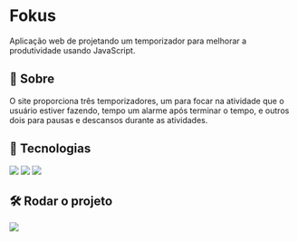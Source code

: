 
# Fokus

Aplicação web de projetando um temporizador para melhorar a produtividade usando JavaScript.

## 📌 Sobre

 O site proporciona três temporizadores, um para focar na atividade que o usuário estiver fazendo, tempo um alarme após terminar o tempo, e outros dois para pausas e descansos durante as atividades.

## 🚀 Tecnologias

<div>
  <img src="https://img.shields.io/badge/HTML-239120?style=for-the-badge&logo=html5&logoColor=white">
  <img src="https://img.shields.io/badge/CSS-239120?&style=for-the-badge&logo=css3&logoColor=white">
  <img src="https://img.shields.io/badge/JavaScript-F7DF1E?style=for-the-badge&logo=javascript&logoColor=black">
</div>

## 🛠️ Rodar o projeto

<div>
  <a href="https://fokus-omega-bice.vercel.app" target="_blank"><img loading="lazy" src="https://img.shields.io/badge/Vercel-000000?style=for-the-badge&logo=vercel&logoColor=white" target="_blank"></a>   
</div>
